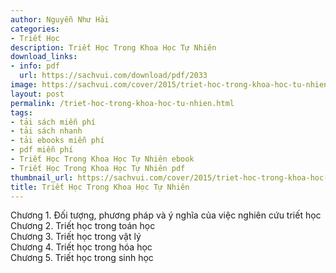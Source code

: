 ```yaml
---
author: Nguyễn Như Hải
categories:
- Triết Học
description: Triết Học Trong Khoa Học Tự Nhiên
download_links:
- info: pdf
  url: https://sachvui.com/download/pdf/2033
image: https://sachvui.com/cover/2015/triet-hoc-trong-khoa-hoc-tu-nhien.jpg
layout: post
permalink: /triet-hoc-trong-khoa-hoc-tu-nhien.html
tags:
- tải sách miễn phí
- tải sách nhanh
- tải ebooks miễn phí
- pdf miễn phí
- Triết Học Trong Khoa Học Tự Nhiên ebook
- Triết Học Trong Khoa Học Tự Nhiên pdf
thumbnail_url: https://sachvui.com/cover/2015/triet-hoc-trong-khoa-hoc-tu-nhien.jpg
title: Triết Học Trong Khoa Học Tự Nhiên
---
```


 <div class="item-desc text-justify"> <p>Chương 1. Đối tượng, phương pháp và ý nghĩa của việc nghiên cứu triết học<br>Chương 2. Triết học trong toán học<br>Chương 3. Triết học trong vật lý<br>Chương 4. Triết học trong hóa học<br>Chương 5. Triết học trong sinh học</p> </div>